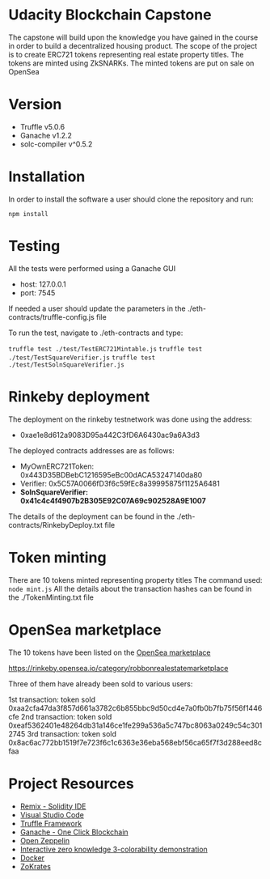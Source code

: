 # Udacity Blockchain Capstone

The capstone will build upon the knowledge you have gained in the course in order to build a decentralized housing product. The scope of the project is to create ERC721 tokens representing real estate property titles. The tokens are minted using ZkSNARKs. The minted tokens are put on sale on OpenSea    

# Version
* Truffle v5.0.6
* Ganache v1.2.2
* solc-compiler v^0.5.2

# Installation
In order to install the software a user should clone the repository and run:

`npm install`

# Testing

All the tests were performed using a Ganache GUI
* host: 127.0.0.1
* port: 7545

If needed a user should update the parameters in the ./eth-contracts/truffle-config.js file

To run the test, navigate to ./eth-contracts and type:

`truffle test ./test/TestERC721Mintable.js`
`truffle test ./test/TestSquareVerifier.js`
`truffle test ./test/TestSolnSquareVerifier.js`

# Rinkeby deployment

The deployment on the rinkeby testnetwork was done using the address:

* 0xae1e8d612a9083D95a442C3fD6A6430ac9a6A3d3

The deployed contracts addresses are as follows:

* MyOwnERC721Token: 0x443D35BDBebC1216595eBc00dACA53247140da80
* Verifier: 0x5C57A0066fD3f6c59fEc8a39995875f1125A6481
* **SolnSquareVerifier: 0x41c4c4f4907b2B305E92C07A69c902528A9E1007**

The details of the deployment can be found in the ./eth-contracts/RinkebyDeploy.txt file

# Token minting

There are 10 tokens minted representing property titles
The command used:
`node mint.js`
All the details about the transaction hashes can be found in the ./TokenMinting.txt file

# OpenSea marketplace

The 10 tokens have been listed on the
[OpenSea marketplace](https://rinkeby.opensea.io/category/robbonrealestatemarketplace)

https://rinkeby.opensea.io/category/robbonrealestatemarketplace

Three of them have already been sold to various users:

1st transaction: token sold 0xaa2cfa47da3f857d661a3782c6b855bbc9d50cd4e7a0fb0b7fb75f56f1446cfe
2nd transaction: token sold 0xeaf5362401e48264db31a146ce1fe299a536a5c747bc8063a0249c54c3012745
3rd transaction: token sold 0x8ac6ac772bb1519f7e723f6c1c6363e36eba568ebf56ca65f7f3d288eed8cfaa


# Project Resources

* [Remix - Solidity IDE](https://remix.ethereum.org/)
* [Visual Studio Code](https://code.visualstudio.com/)
* [Truffle Framework](https://truffleframework.com/)
* [Ganache - One Click Blockchain](https://truffleframework.com/ganache)
* [Open Zeppelin ](https://openzeppelin.org/)
* [Interactive zero knowledge 3-colorability demonstration](http://web.mit.edu/~ezyang/Public/graph/svg.html)
* [Docker](https://docs.docker.com/install/)
* [ZoKrates](https://github.com/Zokrates/ZoKrates)
